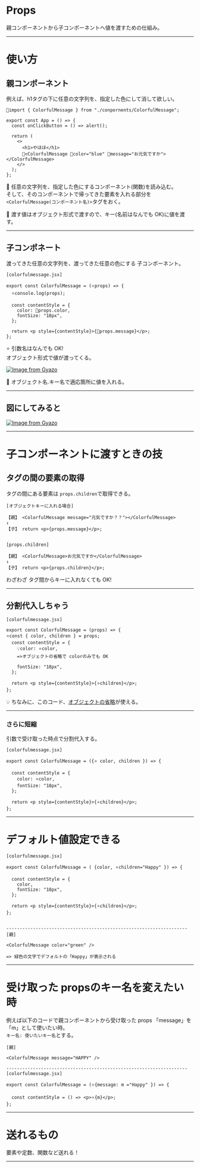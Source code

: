 # Props
親コンポーネントから子コンポーネントへ値を渡すための仕組み。
***

# 使い方
## 親コンポーネント
例えば、h1タグの下に任意の文字列を、指定した色にして消して欲しい。
~~~
🩵import { ColorfulMessage } from "./conpornents/ColorfulMessage";

export const App = () => {
  const onClickButton = () => alert();

  return (
    <>
      <h1>やほほ</h1>
      🩵<ColorfulMessage 🩷color="blue" 🩷message="お元気ですか"></ColorfulMessage>
    </>
  );
};
~~~
🩵 任意の文字列を、指定した色にするコンポーネント(関数)を読み込む。  
そして、そのコンポーネントで帰ってきた要素を入れる部分を`<ColorfulMessage(コンポーネント名)>`タグをおく。  

🩷 渡す値はオブジェクト形式で渡すので、キー(名前はなんでも OK)に値を渡す。
***

## 子コンポネート
渡ってきた任意の文字列を、渡ってきた任意の色にする 子コンポーネント。
~~~
[colorfulmessage.jsx]

export const ColorfulMessage = (⭐️props) => {
  ⭐️console.log(props);

  const contentStyle = {
    color: 🧡props.color,
    fontSize: "18px",
  };

  return <p style={contentStyle}>{🧡props.message}</p>;
};
~~~
⭐️ 引数名はなんでも OK!  
オブジェクト形式で値が渡ってくる。  

[![Image from Gyazo](https://i.gyazo.com/5ecd60e34b244a1f5ebc761c02c960fd.png)](https://gyazo.com/5ecd60e34b244a1f5ebc761c02c960fd)


🧡 オブジェクト名.キー名で適応箇所に値を入れる。
***

## 図にしてみると

[![Image from Gyazo](https://i.gyazo.com/6c274bbe9cc2e4d8299b9e544b1115b5.png)](https://gyazo.com/6c274bbe9cc2e4d8299b9e544b1115b5)
***

# 子コンポーネントに渡すときの技
## タグの間の要素の取得
タグの間にある要素は `props.children`で取得できる。
~~~
[オブジェクトキーに入れる場合]

【親】 <ColorfulMessage message="元気ですか？？"></ColorfulMessage>
↓
【子】 return <p>{props.message}</p>;


[props.children]

【親】 <ColorfulMessage>お元気ですか</ColorfulMessage>
↓
【子】 return <p>{props.children}</p>;
~~~
わざわざ タグ間からキーに入れなくても OK!
***

## 分割代入しちゃう
~~~
[colorfulmessage.jsx]

export const ColorfulMessage = (props) => {
⭐️const { color, children } = props;
  const contentStyle = {
    💡color: ⭐️color,
    =>オブジェクトの省略で colorのみでも OK

    fontSize: "18px",
  };

  return <p style={contentStyle}>{⭐️children}</p>;
};
~~~
💡 ちなみに、このコード、[オブジェクトの省略](https://github.com/Tarara33/TIL/blob/main/JavaScript/JS%E3%82%AA%E3%83%96%E3%82%B8%E3%82%A7%E3%82%AF%E3%83%88.md#%EF%B8%8F-%E7%9C%81%E7%95%A5%E8%A8%98%E6%B3%95)が使える。
***

### さらに短縮
引数で受け取った時点で分割代入する。
~~~
[colorfulmessage.jsx]

export const ColorfulMessage = ({⭐️ color, children }) => {

  const contentStyle = {
    color: ⭐️color,
    fontSize: "18px",
  };

  return <p style={contentStyle}>{⭐️children}</p>;
};
~~~
***

# デフォルト値設定できる
~~~
[colorfulmessage.jsx]

export const ColorfulMessage = ( {color, ⭐️children="Happy" }) => {

  const contentStyle = {
    color,
    fontSize: "18px",
  };

  return <p style={contentStyle}>{⭐️children}</p>;
};


--------------------------------------------------------------------
[親]

<ColorfulMessage color="green" />

=> 緑色の文字でデフォルトの「Happy」が表示される
~~~
***

# 受け取った propsのキー名を変えたい時
例えば以下のコードで親コンポーネントから受け取った props 「message」を「m」として使いたい時。  
`キー名: 使いたいキー名`とする。
~~~
[親]

<ColorfulMessage message="HAPPY" />

--------------------------------------------------------------------
[colorfulmessage.jsx]

export const ColorfulMessage = (⭐️{message: m ="Happy" }) => {

  const contentStyle = () => <p>⭐️{m}</p>;
};
~~~
***

# 送れるもの
要素や定数、関数など送れる！
***
